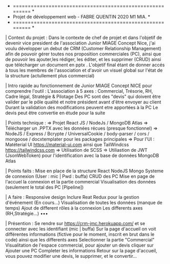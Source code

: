 * ========================================================= *
* Projet de développement web - FABRE QUENTIN 2020 M1 MIA.  *
* ========================================================= *

| Context du projet : 
Dans le contexte de chef de projet et dans l'objetif de devenir vice president de l'association Junior MIAGE Concept Nice, j'ai voulu développer un debut de CRM (Customer Relationship Management) afin de pouvoir gérer toutes nos proposition commerciales (PC), ainsi que de pouvoir les ajouter,les rédiger, les éditer, et les supprimer (CRUD) ainsi que télécharger un document en pptx . L'objetif final étant de donner accés à tous les membres de l'association et d'avoir un visuel global sur l'état de la structure (actullement plus commercial)

| Intro rapide au fonctionnement de Junior MIAGE Concept NICE pour comprendre l'outil :
L'association à 5 axes : Commercial, Trésorie, RH, Cadre légal, Stratégie & Pilotage
Des PC sont des "devis" qui doivent être valider par le pôle qualité et notre président avant d'être envoyer au client
Durant la validation des modifications peuvent etre apportées à la PC
Le devis peut être convertie en étude pour la suite

| Points technique : 
=> Projet React JS / NodeJs / MongoDB Atlas
=> Télécharger un .PPTX avec les données récues (presque fonctionnel)
=> NodeJS / Express / Bcrypte / UniversalCookie / body-parser / cors / mongoose / docxtemplater pour les packages principales 
=> Pour l'UI : Matéterial UI https://material-ui.com ainsi que TailWindcss https://tailwindcss.com 
=> Utilisation de SCSS
=> Utiliastion de JWT (JsonWebToken) pour l'identification avec la base de données MongoDB Atlas

| Points faits : 
Mise en place de la structure React NodeJS Mongo
Systeme de connexion (User : mic | Pwd : buffa)
CRUD des PC
Mise en page de l'accuel la connexion et la partie commercial
Visualisation des données (seulement le total des PC [Pipeline])
 
| A faire : 
Responsive design
Inclure Reat Redux pour la gestion d'événement (En cours...)
Visualisation de toutes les données (manque de temps)
Ajout de different rôles à la connexion
Les differents axes (RH,Stratégie...)
•••



| Présention : 
Se rendre sur https://crm-jmc.herokuapp.com/ et se connecter avec les identifiant (mic | buffa) 
Sur la page d'accueil on voit différentes informations (fictive pour le moment, inscrit en brut dans le code) ainsi que les differents axes
Selectionner la partie "Commercial"
Visualitation de l'espace commercial, pour ajouter un devis cliquer sur Ajouter une PC
Completer les informations
Retour sur la page d'accueil, vous pouvez modifier une devis, le supprimer, et le convertir...



